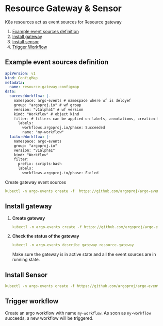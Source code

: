 # Resource Gateway & Sensor

K8s resources act as event sources for Resource gateway

1. [Example event sources definition](#example-event-sources-definition)
2. [Install gateway](#install-gateway)
3. [Install sensor](#install-sensor)
4. [Trigger Workflow](#trigger-workflow)

## Example event sources definition
```yaml
apiVersion: v1
kind: ConfigMap
metadata:
  name: resource-gateway-configmap
data:
  successWorkflow: |-
    namespace: argo-events # namespace where wf is deloyef
    group: "argoproj.io" # wf group
    version: "v1alpha1" # wf version
    kind: "Workflow" # object kind
    filter: # filters can be applied on labels, annotations, creation time and name 
      labels:
        workflows.argoproj.io/phase: Succeeded
        name: "my-workflow"
  failureWorkflow: |-
    namespace: argo-events
    group: "argoproj.io"
    version: "v1alpha1"
    kind: "Workflow"
    filter:
      prefix: scripts-bash
      labels:
        workflows.argoproj.io/phase: Failed
```

Create gateway event sources

```yaml
kubectl -n argo-events create -f  https://github.com/argoproj/argo-events/blob/master/examples/gateways/resource-gateway-configmap.yaml
```

## Install gateway
1. **Create gateway**

    ```yaml
    kubectl -n argo-events create -f https://github.com/argoproj/argo-events/blob/master/examples/gateways/resource.yaml
    ```

2. **Check the status of the gateway**
    
    ```yaml
    kubectl -n argo-events describe gateway resource-gateway
    ```
    
   Make sure the gateway is in active state and all the event sources are in running state.
   
## Install Sensor
```yaml
kubectl -n argo-events create -f https://github.com/argoproj/argo-events/blob/master/examples/sensors/resource.yaml
```

## Trigger workflow
Create an argo workflow with name `my-workflow`. As soon as `my-workflow` succeeds, a new workflow will be triggered.